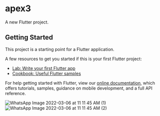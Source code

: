 # apex3

A new Flutter project.

## Getting Started

This project is a starting point for a Flutter application.

A few resources to get you started if this is your first Flutter project:

- [Lab: Write your first Flutter app](https://flutter.dev/docs/get-started/codelab)
- [Cookbook: Useful Flutter samples](https://flutter.dev/docs/cookbook)

For help getting started with Flutter, view our
[online documentation](https://flutter.dev/docs), which offers tutorials,
samples, guidance on mobile development, and a full API reference.

![WhatsApp Image 2022-03-06 at 11 11 45 AM (1)](https://user-images.githubusercontent.com/56593787/156916776-debb534b-6d46-4378-a2bb-7117ea111d85.jpeg)
![WhatsApp Image 2022-03-06 at 11 11 45 AM (2)](https://user-images.githubusercontent.com/56593787/156916780-71721413-3968-4f0e-a86d-1dcafc33417c.jpeg)
